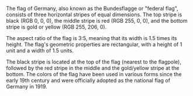 The flag of Germany, also known as the Bundesflagge or "federal flag", consists of three horizontal stripes of equal dimensions. The top stripe is black (RGB 0, 0, 0), the middle stripe is red (RGB 255, 0, 0), and the bottom stripe is gold or yellow (RGB 255, 206, 0). 

The aspect ratio of the flag is 3:5, meaning that its width is 1.5 times its height. The flag's geometric properties are rectangular, with a height of 1 unit and a width of 1.5 units. 

The black stripe is located at the top of the flag (nearest to the flagpole), followed by the red stripe in the middle and the gold/yellow stripe at the bottom. The colors of the flag have been used in various forms since the early 19th century and were officially adopted as the national flag of Germany in 1919.